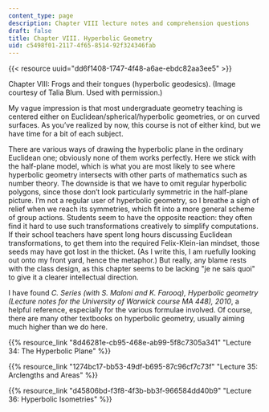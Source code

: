 ```yaml
---
content_type: page
description: Chapter VIII lecture notes and comprehension questions
draft: false
title: Chapter VIII. Hyperbolic Geometry
uid: c5498f01-2117-4f65-8514-92f324346fab
---
```

{{< resource uuid="dd6f1408-1747-4f48-a6ae-ebdc82aa3ee5" >}}

Chapter VIII: Frogs and their tongues (hyperbolic geodesics). (Image courtesy of Talia Blum. Used with permission.)

My vague impression is that most undergraduate geometry teaching is centered either on Euclidean/spherical/hyperbolic geometries, or on curved surfaces. As you’ve realized by now, this course is not of either kind, but we have time for a bit of each subject.

There are various ways of drawing the hyperbolic plane in the ordinary Euclidean one; obviously none of them works perfectly. Here we stick with the half-plane model, which is what you are most likely to see where hyperbolic geometry intersects with other parts of mathematics such as number theory. The downside is that we have to omit regular hyperbolic polygons, since those don’t look particularly symmetric in the half-plane picture. I’m not a regular user of hyperbolic geometry, so I breathe a sigh of relief when we reach its symmetries, which fit into a more general scheme of group actions. Students seem to have the opposite reaction: they often find it hard to use such transformations creatively to simplify computations. If their school teachers have spent long hours discussing Euclidean transformations, to get them into the required Felix-Klein-ian mindset, those seeds may have got lost in the thicket. (As I write this, I am ruefully looking out onto my front yard, hence the metaphor.) But really, any blame rests with the class design, as this chapter seems to be lacking "je ne sais quoi" to give it a clearer intellectual direction.

I have found *C. Series (with S. Maloni and K. Farooq), Hyperbolic geometry (Lecture notes for the University of Warwick course MA 448), 2010*, a helpful reference, especially for the various formulae involved. Of course, there are many other textbooks on hyperbolic geometry, usually aiming much higher than we do here.

{{% resource_link "8d46281e-cb95-468e-ab99-5f8c7305a341" "Lecture 34: The Hyperbolic Plane" %}}

{{% resource_link "1274bc17-bb53-49df-b695-87c96cf7c73f" "Lecture 35: Arclengths and Areas" %}}

{{% resource_link "d45806bd-f3f8-4f3b-bb3f-966584dd40b9" "Lecture 36: Hyperbolic Isometries" %}}